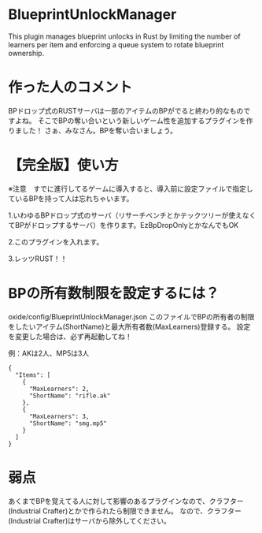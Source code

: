 # BlueprintUnlockManager
This plugin manages blueprint unlocks in Rust by limiting the number of learners per item and enforcing a queue system to rotate blueprint ownership.

# 作った人のコメント
BPドロップ式のRUSTサーバは一部のアイテムのBPがでると終わり的なものですよね。
そこでBPの奪い合いという新しいゲーム性を追加するプラグインを作りました！
さぁ、みなさん。BPを奪い合いましょう。

# 【完全版】使い方
※注意　すでに進行してるゲームに導入すると、導入前に設定ファイルで指定しているBPを持って人は忘れちゃいます。

1.いわゆるBPドロップ式のサーバ（リサーチベンチとかテックツリーが使えなくてBPがドロップするサーバ）を作ります。EzBpDropOnlyとかなんでもOK

2.このプラグインを入れます。

3.レッツRUST！！

# BPの所有数制限を設定するには？
oxide/config/BlueprintUnlockManager.json
このファイルでBPの所有者の制限をしたいアイテム(ShortName)と最大所有者数(MaxLearners)登録する。
設定を変更した場合は、必ず再起動してね！

例：AKは2人、MP5は3人
```
{
  "Items": [
    {
      "MaxLearners": 2,
      "ShortName": "rifle.ak"
    },
    {
      "MaxLearners": 3,
      "ShortName": "smg.mp5"
    }
  ]
}
```


# 弱点
あくまでBPを覚えてる人に対して影響のあるプラグインなので、クラフター(Industrial Crafter)とかで作られたら制限できません。
なので、クラフター(Industrial Crafter)はサーバから除外してください。

